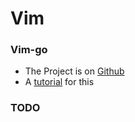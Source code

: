# Vim

### Vim-go
- The Project is on [Github](https://github.com/fatih/vim-go)
- A [tutorial](https://github.com/fatih/vim-go-tutorial#build-it) for this

### TODO